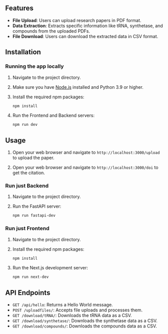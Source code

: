 ## Features

-   **File Upload**: Users can upload research papers in PDF format.
-   **Data Extraction**: Extracts specific information like tRNA, synthetase, and compounds from the uploaded PDFs.
-   **File Download**: Users can download the extracted data in CSV format.

## Installation

### Running the app locally

1. Navigate to the project directory.

2. Make sure you have [Node.js](https://nodejs.org/en/) installed and Python 3.9 or higher.

3. Install the required npm packages:

    ```bash
    npm install
    ```

4. Run the Frontend and Backend servers:
    ```bash
    npm run dev
    ```

## Usage

1. Open your web browser and navigate to `http://localhost:3000/upload` to upload the paper.

2. Open your web browser and navigate to `http://localhost:3000/doi` to get the citation.

### Run just Backend

1. Navigate to the project directory.

2. Run the FastAPI server:
    ```bash
    npm run fastapi-dev
    ```

### Run just Frontend

1. Navigate to the project directory.
2. Install the required npm packages:

    ```bash
    npm install
    ```

3. Run the Next.js development server:

    ```bash
    npm run next-dev
    ```

## API Endpoints

-   `GET /api/hello`: Returns a Hello World message.
-   `POST /uploadfiles/`: Accepts file uploads and processes them.
-   `GET /download/tRNA/`: Downloads the tRNA data as a CSV.
-   `GET /download/synthetase/`: Downloads the synthetase data as a CSV.
-   `GET /download/compounds/`: Downloads the compounds data as a CSV.
